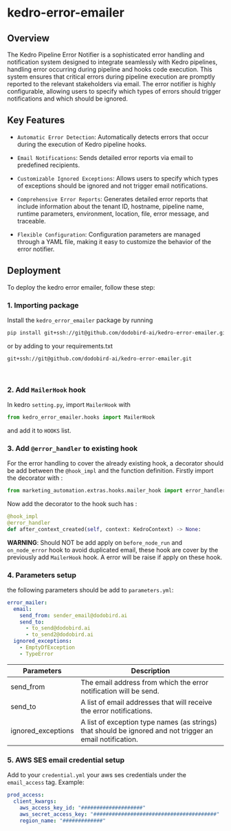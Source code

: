 # kedro-error-emailer

## Overview

The Kedro Pipeline Error Notifier is a sophisticated error handling and notification system designed to integrate seamlessly with Kedro pipelines, handling error occurring during pipeline and hooks code execution. This system ensures that critical errors during pipeline execution are promptly reported to the relevant stakeholders via email. The error notifier is highly configurable, allowing users to specify which types of errors should trigger notifications and which should be ignored.


## Key Features
* `Automatic Error Detection`: Automatically detects errors that occur during the execution of Kedro pipeline hooks.<br>

* `Email Notifications`: Sends detailed error reports via email to predefined recipients. <br>

* `Customizable Ignored Exceptions`: Allows users to specify which types of exceptions should be ignored and not trigger email notifications.<br>

* `Comprehensive Error Reports`: Generates detailed error reports that include information about the tenant ID, hostname, pipeline name, runtime parameters, environment, location, file, error message, and traceable.<br>

* `Flexible Configuration`: Configuration parameters are managed through a YAML file, making it easy to customize the behavior of the error notifier.

## Deployment
To deploy the kedro error emailer, follow these step:

### 1. Importing package

Install the `kedro_error_emailer` package by running 
```bash
pip install git+ssh://git@github.com/dodobird-ai/kedro-error-emailer.git
```
or by adding to your requirements.txt
```txt
git+ssh://git@github.com/dodobird-ai/kedro-error-emailer.git
```
<br>

### 2. Add `MailerHook` hook
In kedro `setting.py`, import `MailerHook` with 
```Python
from kedro_error_emailer.hooks import MailerHook
```
and add it to `HOOKS` list.<br>


### 3. Add `@error_handler` to existing hook
For the error handling to cover the already existing hook, a decorator should be add between the  `@hook_impl` and the function definition.
Firstly import the decorator with :
```python
from marketing_automation.extras.hooks.mailer_hook import error_handler
```
Now add the decorator to the hook such has :
```python
@hook_impl
@error_handler
def after_context_created(self, context: KedroContext) -> None:
```
__WARNING__: Should NOT be add apply on `before_node_run` and `on_node_error` hook to avoid duplicated email, these hook are cover by the previously add `MailerHook` hook. A error will be raise if apply on these hook.

### 4. Parameters setup
the following parameters should be add to `parameters.yml`:
```yaml
error_mailer:
  email:
    send_from: sender_email@dodobird.ai
    send_to:
      - to_send@dodobird.ai
      - to_send2@dodobird.ai
  ignored_exceptions:
    - EmptyDfException
    - TypeError
```
Parameters | Description
-------- | -------
send_from | The email address from which the error notification will be send.
send_to | A list of email addresses that will receive the error notifications.
ignored_exceptions | A list of exception type names (as strings) that should be ignored and not trigger an email notification.

### 5. AWS SES email credential setup
Add to your `credential.yml` your aws ses credentials under the `email_access` tag. Example:
```yaml
prod_access:
  client_kwargs: 
    aws_access_key_id: "####################"
    aws_secret_access_key: "########################################"
    region_name: "#############"
```

